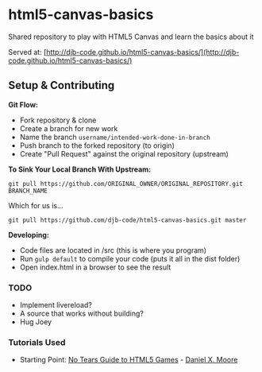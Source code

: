 # html5-canvas-basics
Shared repository to play with HTML5 Canvas and learn the basics about it

Served at: [http://djb-code.github.io/html5-canvas-basics/](http://djb-code.github.io/html5-canvas-basics/)


## Setup & Contributing

**Git Flow:**
* Fork repository & clone
* Create a branch for new work
* Name the branch `username/intended-work-done-in-branch`
* Push branch to the forked repository (to origin)
* Create "Pull Request" against the original repository (upstream)

**To Sink Your Local Branch With Upstream:** 

`git pull https://github.com/ORIGINAL_OWNER/ORIGINAL_REPOSITORY.git BRANCH_NAME`

Which for us is...

`git pull https://github.com/djb-code/html5-canvas-basics.git master`


**Developing:**
* Code files are located in /src (this is where you program)
* Run `gulp default` to compile your code (puts it all in the dist folder)
* Open index.html in a browser to see the result


### TODO

* Implement livereload?
* A source that works without building?
* Hug Joey


### Tutorials Used

* Starting Point: [No Tears Guide to HTML5 Games](http://www.html5rocks.com/en/tutorials/canvas/notearsgame/) - [Daniel X. Moore](http://strd6.com/)

